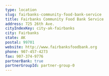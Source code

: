 ```yaml
---
type: location
slug: fairbanks-community-food-bank-service
title: Fairbanks Community Food Bank Service
address: 725 26th Ave.
cityIndexKey: city-ak-fairbanks
city: Fairbanks
state: AK
postal: 99701
website: http://www.fairbanksfoodbank.org
phone: 907-457-4273
fax: 907-374-9776
partnerBank: true
partnerGroupId: partner-group-0
---
```

